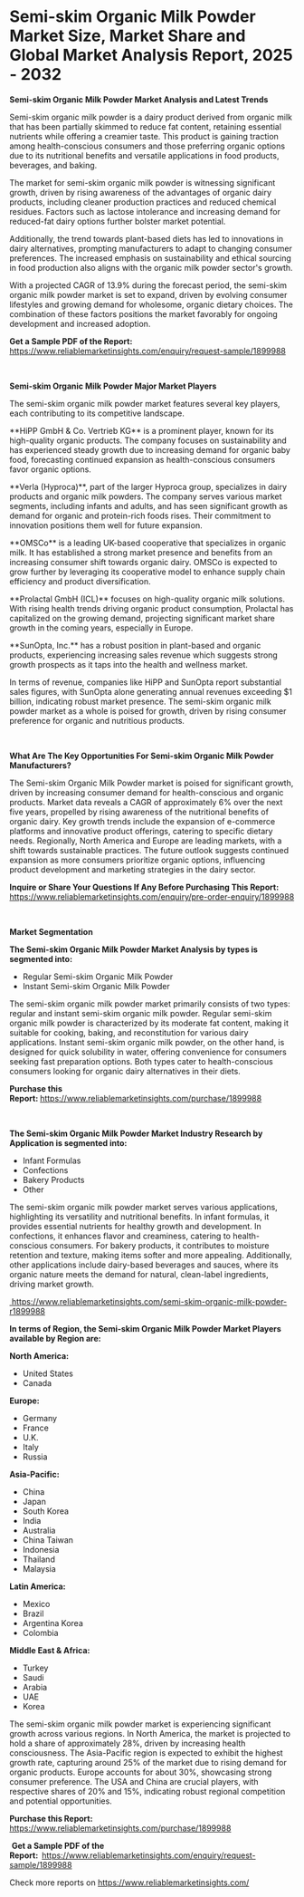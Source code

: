 <p><h1>Semi-skim Organic Milk Powder Market Size, Market Share and Global Market Analysis Report, 2025 - 2032</h1></p><p><strong>Semi-skim Organic Milk Powder Market Analysis and Latest Trends</strong></p>
<p><p>Semi-skim organic milk powder is a dairy product derived from organic milk that has been partially skimmed to reduce fat content, retaining essential nutrients while offering a creamier taste. This product is gaining traction among health-conscious consumers and those preferring organic options due to its nutritional benefits and versatile applications in food products, beverages, and baking.</p><p>The market for semi-skim organic milk powder is witnessing significant growth, driven by rising awareness of the advantages of organic dairy products, including cleaner production practices and reduced chemical residues. Factors such as lactose intolerance and increasing demand for reduced-fat dairy options further bolster market potential. </p><p>Additionally, the trend towards plant-based diets has led to innovations in dairy alternatives, prompting manufacturers to adapt to changing consumer preferences. The increased emphasis on sustainability and ethical sourcing in food production also aligns with the organic milk powder sector's growth. </p><p>With a projected CAGR of 13.9% during the forecast period, the semi-skim organic milk powder market is set to expand, driven by evolving consumer lifestyles and growing demand for wholesome, organic dietary choices. The combination of these factors positions the market favorably for ongoing development and increased adoption.</p></p>
<p><strong>Get a Sample PDF of the Report:&nbsp;</strong> <a href="https://www.reliablemarketinsights.com/enquiry/request-sample/1899988?utm_campaign=2206&utm_medium=2&utm_source=Github&utm_content=ia&utm_term=07042025&utm_id=semi-skim-organic-milk-powder">https://www.reliablemarketinsights.com/enquiry/request-sample/1899988</a></p>
<p>&nbsp;</p>
<p><strong>Semi-skim Organic Milk Powder Major Market Players</strong></p>
<p><p>The semi-skim organic milk powder market features several key players, each contributing to its competitive landscape. </p><p>**HiPP GmbH & Co. Vertrieb KG** is a prominent player, known for its high-quality organic products. The company focuses on sustainability and has experienced steady growth due to increasing demand for organic baby food, forecasting continued expansion as health-conscious consumers favor organic options.</p><p>**Verla (Hyproca)**, part of the larger Hyproca group, specializes in dairy products and organic milk powders. The company serves various market segments, including infants and adults, and has seen significant growth as demand for organic and protein-rich foods rises. Their commitment to innovation positions them well for future expansion.</p><p>**OMSCo** is a leading UK-based cooperative that specializes in organic milk. It has established a strong market presence and benefits from an increasing consumer shift towards organic dairy. OMSCo is expected to grow further by leveraging its cooperative model to enhance supply chain efficiency and product diversification.</p><p>**Prolactal GmbH (ICL)** focuses on high-quality organic milk solutions. With rising health trends driving organic product consumption, Prolactal has capitalized on the growing demand, projecting significant market share growth in the coming years, especially in Europe.</p><p>**SunOpta, Inc.** has a robust position in plant-based and organic products, experiencing increasing sales revenue which suggests strong growth prospects as it taps into the health and wellness market.</p><p>In terms of revenue, companies like HiPP and SunOpta report substantial sales figures, with SunOpta alone generating annual revenues exceeding $1 billion, indicating robust market presence. The semi-skim organic milk powder market as a whole is poised for growth, driven by rising consumer preference for organic and nutritious products.</p></p>
<p>&nbsp;</p>
<p><strong>What Are The Key Opportunities For Semi-skim Organic Milk Powder Manufacturers?</strong></p>
<p><p>The Semi-skim Organic Milk Powder market is poised for significant growth, driven by increasing consumer demand for health-conscious and organic products. Market data reveals a CAGR of approximately 6% over the next five years, propelled by rising awareness of the nutritional benefits of organic dairy. Key growth trends include the expansion of e-commerce platforms and innovative product offerings, catering to specific dietary needs. Regionally, North America and Europe are leading markets, with a shift towards sustainable practices. The future outlook suggests continued expansion as more consumers prioritize organic options, influencing product development and marketing strategies in the dairy sector.</p></p>
<p><strong>Inquire or Share Your Questions If Any Before Purchasing This Report:</strong> <a href="https://www.reliablemarketinsights.com/enquiry/pre-order-enquiry/1899988?utm_campaign=2206&utm_medium=2&utm_source=Github&utm_content=ia&utm_term=07042025&utm_id=semi-skim-organic-milk-powder">https://www.reliablemarketinsights.com/enquiry/pre-order-enquiry/1899988</a></p>
<p>&nbsp;</p>
<p><strong>Market Segmentation</strong></p>
<p><strong>The Semi-skim Organic Milk Powder Market Analysis by types is segmented into:</strong></p>
<p><ul><li>Regular Semi-skim Organic Milk Powder</li><li>Instant Semi-skim Organic Milk Powder</li></ul></p>
<p><p>The semi-skim organic milk powder market primarily consists of two types: regular and instant semi-skim organic milk powder. Regular semi-skim organic milk powder is characterized by its moderate fat content, making it suitable for cooking, baking, and reconstitution for various dairy applications. Instant semi-skim organic milk powder, on the other hand, is designed for quick solubility in water, offering convenience for consumers seeking fast preparation options. Both types cater to health-conscious consumers looking for organic dairy alternatives in their diets.</p></p>
<p><strong>Purchase this Report:&nbsp;</strong><a href="https://www.reliablemarketinsights.com/purchase/1899988?utm_campaign=2206&utm_medium=2&utm_source=Github&utm_content=ia&utm_term=07042025&utm_id=semi-skim-organic-milk-powder">https://www.reliablemarketinsights.com/purchase/1899988</a></p>
<p>&nbsp;</p>
<p><strong>The Semi-skim Organic Milk Powder Market Industry Research by Application is segmented into:</strong></p>
<p><ul><li>Infant Formulas</li><li>Confections</li><li>Bakery Products</li><li>Other</li></ul></p>
<p><p>The semi-skim organic milk powder market serves various applications, highlighting its versatility and nutritional benefits. In infant formulas, it provides essential nutrients for healthy growth and development. In confections, it enhances flavor and creaminess, catering to health-conscious consumers. For bakery products, it contributes to moisture retention and texture, making items softer and more appealing. Additionally, other applications include dairy-based beverages and sauces, where its organic nature meets the demand for natural, clean-label ingredients, driving market growth.</p></p>
<p><a href="https://www.reliablemarketinsights.com/semi-skim-organic-milk-powder-r1899988?utm_campaign=2206&utm_medium=2&utm_source=Github&utm_content=ia&utm_term=07042025&utm_id=semi-skim-organic-milk-powder">&nbsp;https://www.reliablemarketinsights.com/semi-skim-organic-milk-powder-r1899988</a></p>
<p><strong>In terms of Region, the Semi-skim Organic Milk Powder Market Players available by Region are:</strong></p>
<p>
    <p> <strong> North America: </strong>
        <ul>
            <li>United States</li>
            <li>Canada</li>
        </ul>
        </p> 
    <p> <strong> Europe: </strong>
        <ul>
            <li>Germany</li>
            <li>France</li>
            <li>U.K.</li>
            <li>Italy</li>
            <li>Russia</li>
        </ul>
        </p> 
    <p> <strong> Asia-Pacific: </strong>
        <ul>
            <li>China</li>
            <li>Japan</li>
            <li>South Korea</li>
            <li>India</li>
            <li>Australia</li>
            <li>China Taiwan</li>
            <li>Indonesia</li>
            <li>Thailand</li>
            <li>Malaysia</li>
        </ul>
        </p> 
    <p> <strong> Latin America: </strong>
        <ul>
            <li>Mexico</li>
            <li>Brazil</li>
            <li>Argentina Korea</li>
            <li>Colombia</li>
        </ul>
        </p> 
    <p> <strong> Middle East & Africa: </strong>
        <ul>
            <li>Turkey</li>
            <li>Saudi</li>
            <li>Arabia</li>
            <li>UAE</li>
            <li>Korea</li>
        </ul>
    </p>
    </p>
<p><p>The semi-skim organic milk powder market is experiencing significant growth across various regions. In North America, the market is projected to hold a share of approximately 28%, driven by increasing health consciousness. The Asia-Pacific region is expected to exhibit the highest growth rate, capturing around 25% of the market due to rising demand for organic products. Europe accounts for about 30%, showcasing strong consumer preference. The USA and China are crucial players, with respective shares of 20% and 15%, indicating robust regional competition and potential opportunities.</p></p>
<p><strong>Purchase this Report: </strong><a href="https://www.reliablemarketinsights.com/purchase/1899988?utm_campaign=2206&utm_medium=2&utm_source=Github&utm_content=ia&utm_term=07042025&utm_id=semi-skim-organic-milk-powder">https://www.reliablemarketinsights.com/purchase/1899988</a></p>
<p>&nbsp;<strong>Get a Sample PDF of the Report:&nbsp;&nbsp;</strong><a href="https://www.reliablemarketinsights.com/enquiry/request-sample/1899988?utm_campaign=2206&utm_medium=2&utm_source=Github&utm_content=ia&utm_term=07042025&utm_id=semi-skim-organic-milk-powder">https://www.reliablemarketinsights.com/enquiry/request-sample/1899988</a></p>
<p><strong></strong></p>
<p>Check more reports on <a href="https://www.reliablemarketinsights.com/?utm_campaign=2206&utm_medium=2&utm_source=Github&utm_content=ia&utm_term=07042025&utm_id=semi-skim-organic-milk-powder">https://www.reliablemarketinsights.com/</a></p>